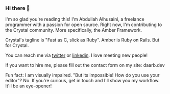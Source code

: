 ### Hi there 👋

I'm so glad you're reading this! I'm Abdullah Alhusaini, a freelance programmer with a passion for open source. Right now, I'm contributing to the Crystal community. More specifically, the Amber Framework.

Crystal's tagline is "Fast as C, slick as Ruby". Amber is Ruby on Rails. But for Crystal.

You can reach me via [twitter](https://twitter.com/a_a_alhusaiini) or [linkedin](https://www.linkedin.com/in/abdullah-alhusaini-9932531b4/). I love meeting new people!

If you want to hire me, please fill out the contact form on my site: daarb.dev

Fun fact: I am visually impaired. "But its impossible! How do you use your editor"? No. If you're curious, get in touch and I'll show you my workflow. It'll be an eye-opener!
